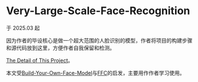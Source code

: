 # Very-Large-Scale-Face-Recognition

于 2025.03 起

因为作者的毕设核心是做一个超大范围的人脸识别的模型，作者将项目的构建步骤和源代码放到这里，方便作者自我保留和检测。

[The Detail of This Project](https://github.com/sqnkkang/Very-Large-Scale-Face-Recognition/tree/master/recognition)。

本文受[Build-Your-Own-Face-Model](https://github.com/siriusdemon/Build-Your-Own-Face-Model/)与[FFC](https://github.com/tiandunx/FFC/)的启发，主要用作作者学习使用。

